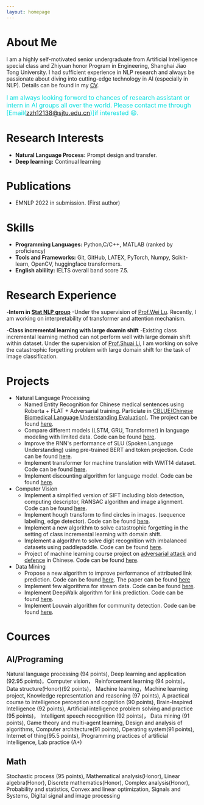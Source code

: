 ```yaml
---
layout: homepage
---
```


# About Me

I am a highly self-motivated senior undergraduate from Artificial Intelligence
special class and Zhiyuan honor Program in Engineering, Shanghai Jiao Tong University. I had
sufficient experience in NLP research and always be passionate about diving into cutting-edge technology in
AI (especially in NLP). Details can be found in my [CV](https://zzh-sjtu.github.io/zhe_hao_Zhang.github.io/script/CV_2022.1.pdf).


<font color="#00dddd" size=3>I am always looking forword to chances of research assistant or intern in AI groups all over the world. Please contact me through [Email(zzh12138@sjtu.edu.cn)]if interested :smile:.</font><br /> 

# Research Interests
- **Natural Language Process:**   Prompt design and transfer.
- **Deep learning:**   Continual learning

# Publications
- EMNLP 2022 in submission. (First author)

# Skills

- **Programming Languages:**   Python,C/C++, MATLAB (ranked by proficiency)
- **Tools and Frameworks:**   Git, GitHub, LATEX, PyTorch, Numpy, Scikit-learn, OpenCV, huggingface transformers.
- **English ablility:**   IELTS overall band score 7.5.

# Research Experience
-**Intern in [Stat NLP group](https://statnlp-research.github.io/)**
 -Under the
supervision of [Prof.Wei Lu](http://www.statnlp.org/faculty/lu_wei). Recently, I am working on interpretability of transformer and attention mechanism.

-**Class incremental learning with large doamin shift**
  -Existing class incremental learning method can not perform well with large domain shift within dataset. Under the
supervision of [Prof.Shuai Li](https://shuaili8.github.io), I am working on solve the catastrophic forgetting problem with large domain shift for the task of image classification.

# Projects
- Natural Language Processing
    - Named Entity Recognition for Chinese medical sentences using Roberta + FLAT + Adversarial training. Particiate in [CBLUE(Chinese Biomedical Language Understanding Evaluation)](https://tianchi.aliyun.com/cblue). The project can be found [here](https://github.com/zzh-SJTU/NER_Chinese_medical).
    - Compare different models (LSTM, GRU, Transformer) in language modeling with limited data. Code can be found [here](https://github.com/zzh-SJTU/language_modeling).
    - Improve the RNN's performance of SLU (Spoken Language Understanding) using pre-trained BERT and token projection. Code can be found [here](https://github.com/zzh-SJTU/SLU-with-pretrained-model).
    - Implement transformer for machine translation with WMT14 dataset. Code can be found [here](https://github.com/zzh-SJTU/data_pre-process_translation).
    - Implement discounting algorithm for language model. Code can be found [here](https://github.com/zzh-SJTU/Discounting).
- Computer Vision
    - Implement a simplified version of SIFT including blob detection, computing descriptor, RANSAC algorithm and image alignment. Code can be found [here](https://github.com/zzh-SJTU/SIFT_implement).
    - Implement hough transform to find circles in images. (sequence labeling, edge detector). Code can be found [here](https://github.com/zzh-SJTU/hough_transform).
    - Implement a new algorithm to solve catastrophic forgetting in the setting of class incremental learning with domain shift.
    - Implement a algorithm to solve digit recognition with imbalanced datasets using paddlepaddle. Code can be found [here](https://github.com/zzh-SJTU/Imbalanced_digit_recogition).
    - Project of machine learning course project on [adversarial attack](https://drive.google.com/file/d/1UyfomQD2o9VoTRszNrMnbIuPy321HEEu/view?usp=sharing) and [defence](https://drive.google.com/file/d/1Q-riEHaQwHDhv2VotrC7k88khkp8h7-n/view?usp=sharing) in Chinese. Code can be found [here](https://github.com/zzh-SJTU/Adversarial-Attacks-project).
- Data Mining
    - Propose a new algorithm to improve performance of attributed link prediction. Code can be found [here](https://github.com/zzh-SJTU/Attributed_link_prediction). The paper can be found [here](https://zzh-sjtu.github.io/zhe_hao_Zhang.github.io/script/DM_link_prediction.pdf)
    - Implement few algorithms for stream data. Code can be found [here](https://github.com/zzh-SJTU/Stream_algorithm).
    - Implement DeepWalk algorithm for link prediction. Code can be found [here](https://github.com/zzh-SJTU/link_prediction).
    - Implement Louvain algorithm for community detection. Code can be found [here](https://github.com/zzh-SJTU/Community_detection).
 
# Cources 
## AI/Programing
Natural language processing (94 points), Deep learning and application (92.95 points)，Computer vision， Reinforcement learning (94 points)， Data structure(Honor)(92 points)， Machine learning，Machine learning project, Knowledge representation and reasoning (97 points), A practical course to intelligence perception and cognition (90 points), Brain-Inspired Intelligence (92 points), Artificial intelligence problem solving and practice (95 points)， Intelligent speech recognition (92 points)， Data mining (91 points), Game theory and multi-agent learning, Design and analysis of algorithms, Computer architecture(91 points), Operating system(91 points), Internet of thing(95.5 points), Programming practices of artificial intelligence, Lab practice (A+)
## Math
Stochastic process (95 points), Mathematical analysis(Honor), Linear algebra(Honor), Discrete mathematics(Honor), Complex analysis(Honor), Probability and statistics, Convex and linear optimization, Signals and Systems, Digital signal and image processing
